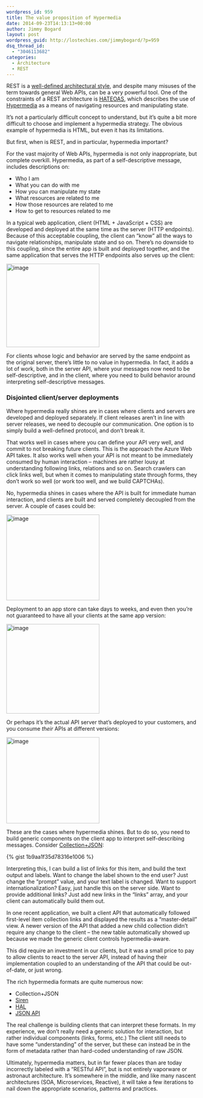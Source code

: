 ```yaml
---
wordpress_id: 959
title: The value proposition of Hypermedia
date: 2014-09-23T14:13:13+00:00
author: Jimmy Bogard
layout: post
wordpress_guid: http://lostechies.com/jimmybogard/?p=959
dsq_thread_id:
  - "3046113682"
categories:
  - Architecture
  - REST
---
```

REST is a [well-defined architectural style](http://en.wikipedia.org/wiki/Representational_state_transfer), and despite many misuses of the term towards general Web APIs, can be a very powerful tool. One of the constraints of a REST architecture is [HATEOAS](http://en.wikipedia.org/wiki/HATEOAS), which describes the use of [Hypermedia](http://en.wikipedia.org/wiki/Hypermedia) as a means of navigating resources and manipulating state.

It’s not a particularly difficult concept to understand, but it’s quite a bit more difficult to choose and implement a hypermedia strategy. The obvious example of hypermedia is HTML, but even it has its limitations.

But first, when is REST, and in particular, hypermedia important?

For the vast majority of Web APIs, hypermedia is not only inappropriate, but complete overkill. Hypermedia, as part of a self-descriptive message, includes descriptions on:

  * Who I am
  * What you can do with me
  * How you can manipulate my state
  * What resources are related to me
  * How those resources are related to me
  * How to get to resources related to me

In a typical web application, client (HTML + JavaScript + CSS) are developed and deployed at the same time as the server (HTTP endpoints). Because of this acceptable coupling, the client can “know” all the ways to navigate relationships, manipulate state and so on. There’s no downside to this coupling, since the entire app is built and deployed together, and the same application that serves the HTTP endpoints also serves up the client:

[<img style="padding-top: 0px; padding-left: 0px; padding-right: 0px; border: 0px;" src="https://lostechies.com/content/jimmybogard/uploads/2014/09/image_thumb.png" alt="image" width="244" height="219" border="0" />](https://lostechies.com/content/jimmybogard/uploads/2014/09/image.png)

For clients whose logic and behavior are served by the same endpoint as the original server, there’s little to no value in hypermedia. In fact, it adds a lot of work, both in the server API, where your messages now need to be self-descriptive, and in the client, where you need to build behavior around interpreting self-descriptive messages.

### 

### Disjointed client/server deployments

Where hypermedia really shines are in cases where clients and servers are developed and deployed separately. If client releases aren’t in line with server releases, we need to decouple our communication. One option is to simply build a well-defined protocol, and don’t break it.

That works well in cases where you can define your API very well, and commit to not breaking future clients. This is the approach the Azure Web API takes. It also works well when your API is not meant to be immediately consumed by human interaction – machines are rather lousy at understanding following links, relations and so on. Search crawlers can click links well, but when it comes to manipulating state through forms, they don’t work so well (or work too well, and we build CAPTCHAs).

No, hypermedia shines in cases where the API is built for immediate human interaction, and clients are built and served completely decoupled from the server. A couple of cases could be:

[<img style="padding-top: 0px; padding-left: 0px; padding-right: 0px; border: 0px;" src="https://lostechies.com/content/jimmybogard/uploads/2014/09/image_thumb1.png" alt="image" width="244" height="225" border="0" />](https://lostechies.com/content/jimmybogard/uploads/2014/09/image1.png)

Deployment to an app store can take days to weeks, and even then you’re not guaranteed to have all your clients at the same app version:

[<img style="padding-top: 0px; padding-left: 0px; padding-right: 0px; border: 0px;" src="https://lostechies.com/content/jimmybogard/uploads/2014/09/image_thumb2.png" alt="image" width="244" height="235" border="0" />](https://lostechies.com/content/jimmybogard/uploads/2014/09/image2.png)

Or perhaps it’s the actual API server that’s deployed to your customers, and you consume _their_ APIs at different versions:

[<img style="padding-top: 0px; padding-left: 0px; padding-right: 0px; border: 0px;" src="https://lostechies.com/content/jimmybogard/uploads/2014/09/image_thumb3.png" alt="image" width="244" height="226" border="0" />](https://lostechies.com/content/jimmybogard/uploads/2014/09/image3.png)

These are the cases where hypermedia shines. But to do so, you need to build generic components on the client app to interpret self-describing messages. Consider [Collection+JSON](http://amundsen.com/media-types/collection/format/):

{% gist 1b9aa1f35d78316e1006 %}

Interpreting this, I can build a list of links for this item, and build the text output and labels. Want to change the label shown to the end user? Just change the “prompt” value, and your text label is changed. Want to support internationalization? Easy, just handle this on the server side. Want to provide additional links? Just add new links in the “links” array, and your client can automatically build them out.

In one recent application, we built a client API that automatically followed first-level item collection links and displayed the results as a “master-detail” view. A newer version of the API that added a new child collection didn’t require any change to the client – the new table automatically showed up because we made the generic client controls hypermedia-aware.

This did require an investment in our clients, but it was a small price to pay to allow clients to react to the server API, instead of having their implementation coupled to an understanding of the API that could be out-of-date, or just wrong.

The rich hypermedia formats are quite numerous now:

  * Collection+JSON
  * [Siren](https://github.com/kevinswiber/siren)
  * [HAL](https://tools.ietf.org/html/draft-kelly-json-hal-06)
  * [JSON API](http://jsonapi.org/)

The real challenge is building clients that can interpret these formats. In my experience, we don’t really need a generic solution for interaction, but rather individual components (links, forms, etc.) The client still needs to have some “understanding” of the server, but these can instead be in the form of metadata rather than hard-coded understanding of raw JSON.

Ultimately, hypermedia matters, but in far fewer places than are today incorrectly labeled with a “RESTful API”, but is not entirely vaporware or astronaut architecture. It’s somewhere in the middle, and like many nascent architectures (SOA, Microservices, Reactive), it will take a few iterations to nail down the appropriate scenarios, patterns and practices.